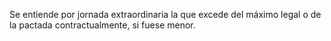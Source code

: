 Se entiende por jornada extraordinaria la que excede del máximo legal o de la pactada contractualmente, si fuese menor.